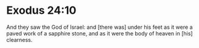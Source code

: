 # Exodus 24:10

And they saw the God of Israel: and [there was] under his feet as it were a paved work of a sapphire stone, and as it were the body of heaven in [his] clearness.